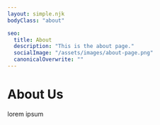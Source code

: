 ```yaml
---
layout: simple.njk
bodyClass: "about"

seo:
  title: About
  description: "This is the about page."
  socialImage: "/assets/images/about-page.png"
  canonicalOverwrite: ""
---
```


# About Us

lorem ipsum
